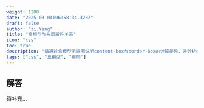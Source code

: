 ```yaml
---
weight: 1200
date: "2025-03-04T06:58:34.328Z"
draft: false
author: "zi.Yang"
title: "盒模型与布局属性关系"
icon: "css"
toc: true
description: "请通过盒模型示意图说明content-box与border-box的计算差异，并分析display、float、position三个核心布局属性的相互作用关系。当元素设置position:absolute后，其display值会发生什么变化？"
tags: ["css", "盒模型", "布局"]
---
```


## 解答

待补充...

